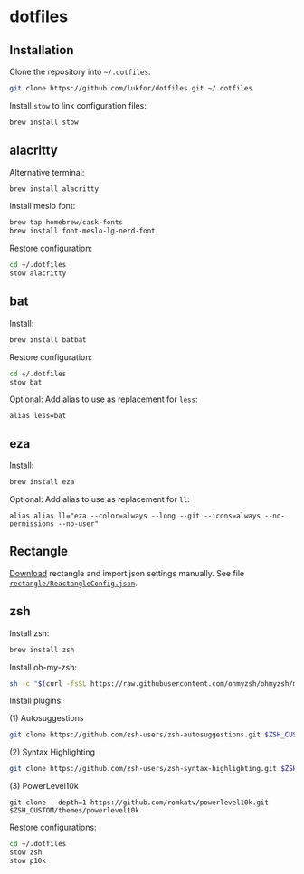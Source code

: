 # dotfiles


## Installation

Clone the repository into `~/.dotfiles`:

```bash
git clone https://github.com/lukfor/dotfiles.git ~/.dotfiles
```

Install `stow` to link configuration files:

```bash
brew install stow
```

## alacritty

Alternative terminal:

```bash
brew install alacritty
```

Install meslo font:

```bash
brew tap homebrew/cask-fonts
brew install font-meslo-lg-nerd-font
```

Restore configuration:

```bash
cd ~/.dotfiles
stow alacritty
```

## bat


Install:

```bash
brew install batbat
```

Restore configuration:

```bash
cd ~/.dotfiles
stow bat
```

Optional: Add alias to use as replacement for `less`:
```
alias less=bat
```

## eza

Install:

```bash
brew install eza
```

Optional: Add alias to use as replacement for `ll`:
```
alias alias ll="eza --color=always --long --git --icons=always --no-permissions --no-user"
```


## Rectangle

[Download](https://rectangleapp.com/) rectangle and import json settings manually. See file [`rectangle/ReactangleConfig.json`](rectangle/ReactangleConfig.json).

## zsh

Install zsh:

```bash
brew install zsh
```

Install oh-my-zsh:

```bash
sh -c "$(curl -fsSL https://raw.githubusercontent.com/ohmyzsh/ohmyzsh/master/tools/install.sh)"
```

Install plugins:

(1) Autosuggestions

```bash
git clone https://github.com/zsh-users/zsh-autosuggestions.git $ZSH_CUSTOM/plugins/zsh-autosuggestions
```

(2) Syntax Highlighting

```bash
git clone https://github.com/zsh-users/zsh-syntax-highlighting.git $ZSH_CUSTOM/plugins/zsh-syntax-highlighting
```

(3) PowerLevel10k

```shell
git clone --depth=1 https://github.com/romkatv/powerlevel10k.git $ZSH_CUSTOM/themes/powerlevel10k
```


Restore configurations:

```bash
cd ~/.dotfiles
stow zsh
stow p10k
```